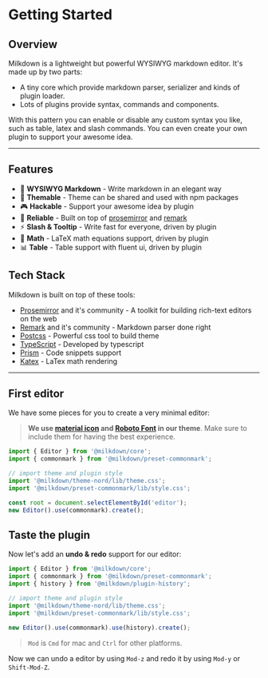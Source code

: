 # Getting Started

## Overview

Milkdown is a lightweight but powerful WYSIWYG markdown editor. It's made up by two parts:

-   A tiny core which provide markdown parser, serializer and kinds of plugin loader.
-   Lots of plugins provide syntax, commands and components.

With this pattern you can enable or disable any custom syntax you like, such as table, latex and slash commands.
You can even create your own plugin to support your awesome idea.

---

## Features

-   📝 **WYSIWYG Markdown** - Write markdown in an elegant way
-   🎨 **Themable** - Theme can be shared and used with npm packages
-   🎮 **Hackable** - Support your awesome idea by plugin
-   🦾 **Reliable** - Built on top of [prosemirror](https://prosemirror.net/) and [remark](https://github.com/remarkjs/remark)
-   ⚡️ **Slash & Tooltip** - Write fast for everyone, driven by plugin
-   🧮 **Math** - LaTeX math equations support, driven by plugin
-   📊 **Table** - Table support with fluent ui, driven by plugin

## Tech Stack

Milkdown is built on top of these tools:

-   [Prosemirror](https://prosemirror.net/) and it's community - A toolkit for building rich-text editors on the web
-   [Remark](https://github.com/remarkjs/remark) and it's community - Markdown parser done right
-   [Postcss](https://postcss.org/) - Powerful css tool to build theme
-   [TypeScript](https://www.typescriptlang.org/) - Developed by typescript
-   [Prism](https://prismjs.com/) - Code snippets support
-   [Katex](https://katex.org/) - LaTex math rendering

---

## First editor

We have some pieces for you to create a very minimal editor:

> **We use [material icon](https://fonts.google.com/icons) and [Roboto Font](https://fonts.google.com/specimen/Roboto) in our theme**.
> Make sure to include them for having the best experience.

```typescript
import { Editor } from '@milkdown/core';
import { commonmark } from '@milkdown/preset-commonmark';

// import theme and plugin style
import '@milkdown/theme-nord/lib/theme.css';
import '@milkdown/preset-commonmark/lib/style.css';

const root = document.selectElementById('editor');
new Editor().use(commonmark).create();
```

## Taste the plugin

Now let's add an **undo & redo** support for our editor:

```typescript
import { Editor } from '@milkdown/core';
import { commonmark } from '@milkdown/preset-commonmark';
import { history } from '@milkdown/plugin-history';

// import theme and plugin style
import '@milkdown/theme-nord/lib/theme.css';
import '@milkdown/preset-commonmark/lib/style.css';

new Editor().use(commonmark).use(history).create();
```

> `Mod` is `Cmd` for mac and `Ctrl` for other platforms.

Now we can undo a editor by using `Mod-z` and redo it by using `Mod-y` or `Shift-Mod-Z`.
